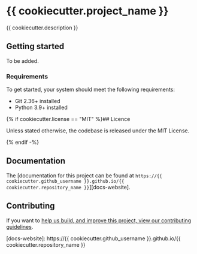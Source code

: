 # {{ cookiecutter.project_name }}

{{ cookiecutter.description }}

## Getting started

To be added.

### Requirements

To get started, your system should meet the following requirements:

- Git 2.36+ installed
- Python 3.9+ installed

{% if cookiecutter.license == "MIT" %}## Licence

Unless stated otherwise, the codebase is released under the MIT License.

{% endif -%}

## Documentation

The [documentation for this project can be found at
`https://{{ cookiecutter.github_username }}.github.io/{{ cookiecutter.repository_name }}`][docs-website].

## Contributing

If you want to [help us build, and improve this project, view our contributing
guidelines][docs-contributing].

[cruft-installation]: https://cruft.github.io/cruft
[docs-contributing]: ./CONTRIBUTING.md
[poetry]: https://python-poetry.org

<!-- prettier-ignore-start -->
[docs-website]: https://{{ cookiecutter.github_username }}.github.io/{{ cookiecutter.repository_name }}
<!-- prettier-ignore-end -->
